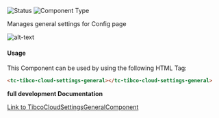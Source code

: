 
![Status][auto] ![Component Type][minor] <!--Component Meta {"created_by":"Auto", "reviewed_by":"Auto", "last_modified_by":"Auto", "comment":"none"} Component Meta -->


<p>Manages general settings for Config page</p>

<p><img src="../tibco-cloud-settings-general.png" alt="alt-text" class="img-responsive" title="Image"></p>



#### Usage


This Component can be used by using the following HTML Tag:

```html
<tc-tibco-cloud-settings-general></tc-tibco-cloud-settings-general>
```


<b>full development Documentation</b>

[Link to TibcoCloudSettingsGeneralComponent](https://tibcosoftware.github.io/TCSTK-Angular/libdocs/tc-core-lib/components/TibcoCloudSettingsGeneralComponent.html)


[auto]: https://img.shields.io/badge/Status-auto%20generated-lightgrey.svg?style=flat "auto generated"

[manually]: https://img.shields.io/badge/Status-manually%20created-yellow.svg?style=flat "manually created"

[draft]: https://img.shields.io/badge/Status-draft-red.svg?style=flat "draft"

[review]: https://img.shields.io/badge/Status-need%20review-yellowgreen.svg?style=flat "need review"

[review done]: https://img.shields.io/badge/Status-review%20done-green.svg?style=flat "review done"

[finalized]: https://img.shields.io/badge/Status-finalized-brightgreen.svg?style=flat "finalized"

[top]: https://img.shields.io/badge/Component%20Type-Top-blue.svg?style=flat "top Component"

[major]: https://img.shields.io/badge/Component%20Type-major%20Component-blue.svg?style=flat "major Component"

[minor]: https://img.shields.io/badge/Component%20Type-minor%20Component-blue.svg?style=flat "minor Component"


